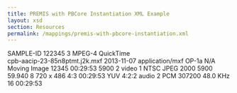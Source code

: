 ```yaml
---
title: PREMIS with PBCore Instantiation XML Example
layout: xsd
section: Resources
permalink: /mappings/premis-with-pbcore-instantiation.xml
---
```

<?xml version="1.0" encoding="UTF-8"?>
<object xmlns="http://www.loc.gov/premis/v3"
    xmlns:xsi="http://www.w3.org/2001/XMLSchema-instance"
    xsi:schemaLocation="http://www.loc.gov/premis/v3
    http://www.loc.gov/standards/premis/v3/premis-3-0-draft.xsd"
    xsi:type="file">
    <objectIdentifier>
        <objectIdentifierType>SAMPLE-ID</objectIdentifierType>
        <objectIdentifierValue>122345</objectIdentifierValue>
    </objectIdentifier>
    <objectCharacteristics>
        <compositionLevel>3</compositionLevel>
        <format>
            <formatDesignation>
                <formatName>MPEG-4</formatName>
                <formatVersion>QuickTime</formatVersion>
            </formatDesignation>     
        </format>
        <objectCharacteristicsExtension>
            <pbcoreInstantiationDocument xmlns="http://www.pbcore.org/PBCore/PBCoreNamespace.html" xmlns:xsi="http://www.w3.org/2001/XMLSchema-instance" xsi:schemaLocation="http://www.pbcore.org/PBCore/PBCoreNamespace.html https://raw.githubusercontent.com/WGBH/PBCore_2.1/master/pbcore-2.1.xsd">
                <instantiationIdentifier source="File Name">cpb-aacip-23-85n8ptmt.j2k.mxf</instantiationIdentifier>
                <instantiationDate dateType="encoded">2013-11-07</instantiationDate>
                <instantiationDigital>application/mxf</instantiationDigital>
                <instantiationStandard>OP-1a</instantiationStandard>
                <instantiationLocation>N/A</instantiationLocation>
                <instantiationMediaType>Moving Image</instantiationMediaType>
                <instantiationFileSize unitsOfMeasure="bytes">12345</instantiationFileSize>
                <instantiationDuration>00:29:53</instantiationDuration>
                <instantiationDataRate unitsOfMeasure="bits/second">5900</instantiationDataRate>
                <instantiationTracks>2</instantiationTracks>
                <instantiationEssenceTrack>
                    <essenceTrackType>video</essenceTrackType>
                    <essenceTrackIdentifier>1</essenceTrackIdentifier>
                    <essenceTrackStandard>NTSC</essenceTrackStandard>
                    <essenceTrackEncoding>JPEG 2000</essenceTrackEncoding>
                    <essenceTrackDataRate unitsOfMeasure="bits/second">5900</essenceTrackDataRate>
                    <essenceTrackFrameRate>59.940</essenceTrackFrameRate>
                    <essenceTrackBitDepth>8</essenceTrackBitDepth>
                    <essenceTrackFrameSize>720 x 486</essenceTrackFrameSize>
                    <essenceTrackAspectRatio>4:3</essenceTrackAspectRatio>
                    <essenceTrackDuration>00:29:53</essenceTrackDuration>
                    <essenceTrackAnnotation annotationType="colorspace">YUV</essenceTrackAnnotation>
                    <essenceTrackAnnotation annotationType="subsampling">4:2:2</essenceTrackAnnotation>
                </instantiationEssenceTrack>
                <instantiationEssenceTrack>
                    <essenceTrackType>audio</essenceTrackType>
                    <essenceTrackIdentifier>2</essenceTrackIdentifier>
                    <essenceTrackEncoding>PCM</essenceTrackEncoding>
                    <essenceTrackDataRate unitsOfMeasure="bits/second">307200</essenceTrackDataRate>
                    <essenceTrackSamplingRate>48.0 KHz</essenceTrackSamplingRate>
                    <essenceTrackBitDepth>16</essenceTrackBitDepth>
                    <essenceTrackDuration>00:29:53</essenceTrackDuration>
                </instantiationEssenceTrack>
            </pbcoreInstantiationDocument>
        </objectCharacteristicsExtension>
    </objectCharacteristics>
</object>

